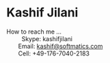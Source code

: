 # Kashif Jilani  
  
How to reach me ...  
&nbsp;
&nbsp;&nbsp;&nbsp;&nbsp;&nbsp;&nbsp; Skype: kashifjilani  
&nbsp;&nbsp;&nbsp;&nbsp;&nbsp;&nbsp; Email: kashif@softmatics.com  
&nbsp;&nbsp;&nbsp;&nbsp;&nbsp;&nbsp; Cell: +49-176-7040-2183  

<!---
kjilani/kjilani is a ✨ special ✨ repository because its `README.md` (this file) appears on your GitHub profile.
You can click the Preview link to take a look at your changes.
--->

